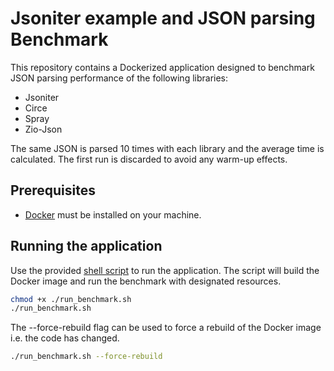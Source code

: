 # Jsoniter example and JSON parsing Benchmark

This repository contains a Dockerized application designed to benchmark JSON parsing performance of the following
libraries:

- Jsoniter
- Circe
- Spray
- Zio-Json

The same JSON is parsed 10 times with each library and the average time is calculated. The first run is discarded to
avoid any warm-up effects.

## Prerequisites

- [Docker](https://www.docker.com/get-started) must be installed on your machine.

## Running the application

Use the provided [shell script](run_benchmark.sh) to run the application.
The script will build the Docker image and run the benchmark with designated resources.

```bash
chmod +x ./run_benchmark.sh
./run_benchmark.sh
```

The --force-rebuild flag can be used to force a rebuild of the Docker image i.e. the code has changed.

```bash
./run_benchmark.sh --force-rebuild
```

